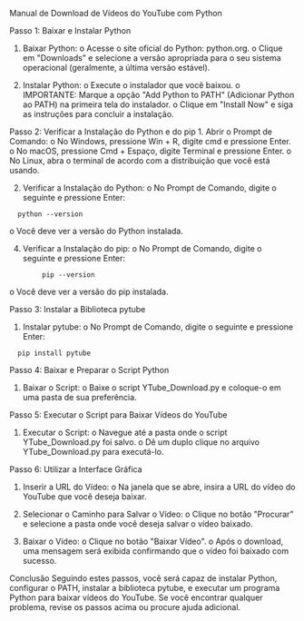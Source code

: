 Manual de Download de Vídeos do YouTube com Python

Passo 1: Baixar e Instalar Python
  1.	Baixar Python:
    o	Acesse o site oficial do Python: python.org.
    o	Clique em "Downloads" e selecione a versão apropriada para o seu sistema operacional (geralmente, a última versão estável).

  2. Instalar Python:
    o	Execute o instalador que você baixou.
    o	IMPORTANTE: Marque a opção "Add Python to PATH" (Adicionar Python ao PATH) na primeira tela do instalador.
    o	Clique em "Install Now" e siga as instruções para concluir a instalação.

Passo 2: Verificar a Instalação do Python e do pip
    1.	Abrir o Prompt de Comando:
      o	No Windows, pressione Win + R, digite cmd e pressione Enter.
      o	No macOS, pressione Cmd + Espaço, digite Terminal e pressione Enter.
      o	No Linux, abra o terminal de acordo com a distribuição que você está usando.

  2.	Verificar a Instalação do Python:
      o	No Prompt de Comando, digite o seguinte e pressione Enter:
    	
      python --version
     
  o Você deve ver a versão do Python instalada.

  4.	Verificar a Instalação do pip:
     o	No Prompt de Comando, digite o seguinte e pressione Enter:

```
        pip --version
```
        
   o Você deve ver a versão do pip instalada.
    	
Passo 3: Instalar a Biblioteca pytube
  1.	Instalar pytube:
    o	No Prompt de Comando, digite o seguinte e pressione Enter:


      pip install pytube
      
      
Passo 4: Baixar e Preparar o Script Python
  1.	Baixar o Script:
    o	Baixe o script YTube_Download.py e coloque-o em uma pasta de sua preferência.

Passo 5: Executar o Script para Baixar Vídeos do YouTube
  1.	Executar o Script:
    o	Navegue até a pasta onde o script YTube_Download.py foi salvo.
    o	Dê um duplo clique no arquivo YTube_Download.py para executá-lo.

Passo 6: Utilizar a Interface Gráfica
  1.	Inserir a URL do Vídeo:
    o	Na janela que se abre, insira a URL do vídeo do YouTube que você deseja baixar.

  2.	Selecionar o Caminho para Salvar o Vídeo:
    o	Clique no botão "Procurar" e selecione a pasta onde você deseja salvar o vídeo baixado.

  3.	Baixar o Vídeo:
    o	Clique no botão "Baixar Vídeo".
    o	Após o download, uma mensagem será exibida confirmando que o vídeo foi baixado com sucesso.


Conclusão
Seguindo estes passos, você será capaz de instalar Python, configurar o PATH, instalar a biblioteca pytube, e executar um programa Python para baixar vídeos do YouTube. Se você encontrar qualquer problema, revise os passos acima ou procure ajuda adicional.
